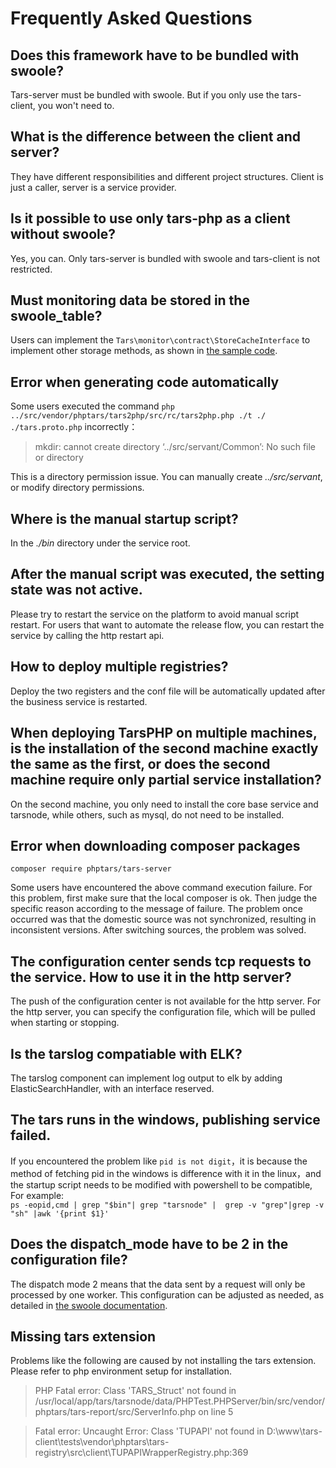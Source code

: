 # Frequently Asked Questions

## Does this framework have to be bundled with swoole?
Tars-server must be bundled with swoole. But if you only use the tars-client, you won't need to.

## What is the difference between the client and server?
They have different responsibilities and different project structures. Client is just a caller, server is a service provider.

## Is it possible to use only tars-php as a client without swoole?
Yes, you can. Only tars-server is bundled with swoole and tars-client is not restricted.

## Must monitoring data be stored in the swoole_table?
Users can implement the `Tars\monitor\contract\StoreCacheInterface` to implement other storage methods, as shown in [the sample code](https://github.com/TarsPHP/TarsPHP/tree/master/examples/tars-http-server).

## Error when generating code automatically
Some users executed the command `php ../src/vendor/phptars/tars2php/src/rc/tars2php.php ./t ./ ./tars.proto.php` incorrectly：
>mkdir: cannot create directory ‘../src/servant/Common’: No such file or directory
  
This is a directory permission issue. You can manually create *../src/servant*, or modify directory permissions.

## Where is the manual startup script?
In the *./bin* directory under the service root.

## After the manual script was executed, the setting state was not active.
Please try to restart the service on the platform to avoid manual script restart. For users that want to automate the release flow, you can restart the service by calling the http restart api.

## How to deploy multiple registries?
Deploy the two registers and the conf file will be automatically updated after the business service is restarted.

## When deploying TarsPHP on multiple machines, is the installation of the second machine exactly the same as the first, or does the second machine require only partial service installation?
On the second machine, you only need to install the core base service and tarsnode, while others, such as mysql, do not need to be installed.

## Error when downloading composer packages
```
composer require phptars/tars-server
```
Some users have encountered the above command execution failure. For this problem, first make sure that the local composer is ok. Then judge the specific reason according to the message of failure. The problem once occurred was that the domestic source was not synchronized, resulting in inconsistent versions. After switching sources, the problem was solved.

## The configuration center sends tcp requests to the service. How to use it in the http server?
The push of the configuration center is not available for the http server. For the http server, you can specify the configuration file, which will be pulled when starting or stopping.

## Is the tarslog compatiable with ELK?
The tarslog component can implement log output to elk by adding ElasticSearchHandler, with an interface reserved.

## The tars runs in the windows, publishing service failed.
If you encountered the problem like `pid is not digit`，it is because the method of fetching pid in the windows is difference with it in the linux，and the startup script needs to be modified with powershell to be compatible, For example:    
`ps -eopid,cmd | grep "$bin"| grep "tarsnode" |  grep -v "grep"|grep -v "sh" |awk '{print $1}'`

## Does the dispatch_mode have to be 2 in the configuration file?
The dispatch mode 2 means that the data sent by a request will only be processed by one worker. This configuration can be adjusted as needed, as detailed in [the swoole documentation](https://wiki.swoole.com/wiki/page/277.html).

## Missing tars extension
Problems like the following are caused by not installing the tars extension. Please refer to php environment setup for installation.
>PHP Fatal error:  Class 'TARS_Struct' not found in /usr/local/app/tars/tarsnode/data/PHPTest.PHPServer/bin/src/vendor/phptars/tars-report/src/ServerInfo.php on line 5

>Fatal error: Uncaught Error: Class 'TUPAPI' not found in D:\www\tars-client\tests\vendor\phptars\tars-registry\src\client\TUPAPIWrapperRegistry.php:369
